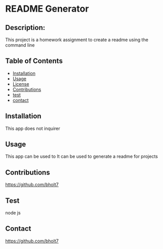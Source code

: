 # README Generator

  ## Description:
  This project is a homework assignment to create a readme using the command line

  ## Table of Contents
  * [Installation](#Installation)
  * [Usage](#Usage)
  * [License](#License)
  * [Contributions](#Contributions)
  * [test](#Test)
  * [contact](#Contact)

  ## Installation
   This app does not inquirer

  ## Usage
  This app can be used to It can be used to generate a readme for projects

  
  

  ## Contributions
  https://github.com/bholt7

  ## Test
   node js 

  ## Contact
 https://github.com/bholt7 



